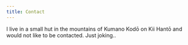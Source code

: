 ```yaml
---
title: Contact
---
```


I live in a small hut in the mountains of Kumano Kodō on Kii Hantō and would not
like to be contacted. Just joking..
